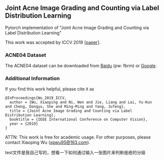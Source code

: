 ## Joint Acne Image Grading and Counting via Label Distribution Learning
Pytorch implementation of "Joint Acne Image Grading and Counting via Label Distribution Learning"

This work was accepted by ICCV 2019 [[paper](http://xiaopingwu.cn/assets/paper/iccv2019_ldl.pdf)].

### ACNE04 Dataset

The ACNE04 dataset can be downloaded from [Baidu](https://pan.baidu.com/s/15JQlymnhnEmEt8Q5zpJQDw) (pw: fbrm) or [Google](https://drive.google.com/drive/folders/18yJcHXhzOv7H89t-Lda6phheAicLqMuZ?usp=sharing).

### Additional Information
If you find this work helpful, please cite it as
```
@InProceedings{Wu_2019_ICCV,
  author = {Wu, Xiaoping and Ni, Wen and Jie, Liang and Lai, Yu-Kun and Cheng, Dongyu, She and Ming-Ming and Yang, Jufeng},
  title = {Joint Acne Image Grading and Counting via Label Distribution Learning},
  booktitle = {IEEE International Conference on Computer Vision},
  year = {2019}
}
```

ATTN: This work is free for academic usage. For other purposes, please contact Xiaoping Wu (xpwu95@163.com).

test文件是我自己写的，想看一下如何通过输入一张图片来判断痤疮的分级
